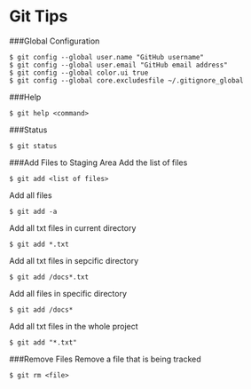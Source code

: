 Git Tips
========

###Global Configuration
```git
$ git config --global user.name "GitHub username"
$ git config --global user.email "GitHub email address"
$ git config --global color.ui true
$ git config --global core.excludesfile ~/.gitignore_global
```

###Help
```git
$ git help <command>
```

###Status
```git
$ git status
```

###Add Files to Staging Area
Add the list of files
```git
$ git add <list of files>
```

Add all files
```git
$ git add -a
```

Add all txt files in current directory
```git
$ git add *.txt
```

Add all txt files in sepcific directory
```git
$ git add /docs*.txt
```

Add all files in specific directory
```git
$ git add /docs*
```

Add all txt files in the whole project
```git
$ git add "*.txt"
```

###Remove Files
Remove a file that is being tracked
```git
$ git rm <file>
```
